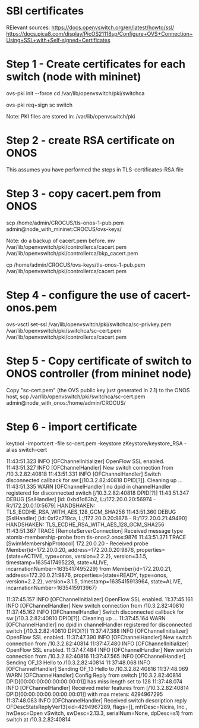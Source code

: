 
# SBI certificates

RElevant sources: https://docs.openvswitch.org/en/latest/howto/ssl/
https://docs.pica8.com/display/PicOS21118sp/Configure+OVS+Connection+Using+SSL+with+Self-signed+Certificates 



# Step 1 - Create certificates for each switch (node with mininet)
ovs-pki init --force
cd /var/lib/openvswitch/pki/switchca

ovs-pki req+sign sc switch

Note: PKI files are stored in: /var/lib/openvswitch/pki




# Step 2 - create RSA certificate on ONOS

This assumes you have performed the steps in TLS-certificates-RSA file




# Step 3 - copy cacert.pem from ONOS

scp /home/admin/CROCUS/tls-onos-1-pub.pem admin@node_with_mininet:CROCUS/ovs-keys/

Note: do a backup of cacert.pem before.
mv /var/lib/openvswitch/pki/controllerca/cacert.pem /var/lib/openvswitch/pki/controllerca/bkp_cacert.pem

cp /home/admin/CROCUS/ovs-keys/tls-onos-1-pub.pem /var/lib/openvswitch/pki/controllerca/cacert.pem


# Step 4 - configure the use of cacert-onos.pem

ovs-vsctl set-ssl  /var/lib/openvswitch/pki/switchca/sc-privkey.pem  /var/lib/openvswitch/pki/switchca/sc-cert.pem  /var/lib/openvswitch/pki/controllerca/cacert.pem


# Step 5 - Copy certificate of switch to ONOS controller (from mininet node)

Copy "sc-cert.pem" (the OVS public key just generated in 2.1) to the ONOS host, 
scp /var/lib/openvswitch/pki/switchca/sc-cert.pem admin@node_with_onos:/home/admin/CROCUS/



 # Step 6 - import certificate
keytool -importcert -file sc-cert.pem -keystore zKeystore/keystore_RSA -alias switch-cert





11:43:51.323 INFO  [OFChannelInitializer] OpenFlow SSL enabled.
11:43:51.327 INFO  [OFChannelHandler] New switch connection from /10.3.2.82:40818
11:43:51.331 INFO  [OFChannelHandler] Switch disconnected callback for sw:[/10.3.2.82:40818 DPID[?]]. Cleaning up ...
11:43:51.335 WARN  [OFChannelHandler] no dpid in channelHandler registered for disconnected switch [/10.3.2.82:40818 DPID[?]]
11:43:51.347 DEBUG [SslHandler] [id: 0xbd1c63b2, L:/172.20.0.20:56974 - R:/172.20.0.10:5679] HANDSHAKEN: TLS_ECDHE_RSA_WITH_AES_128_GCM_SHA256
11:43:51.360 DEBUG [SslHandler] [id: 0xf2c719ca, L:/172.20.0.20:9876 - R:/172.20.0.21:49490] HANDSHAKEN: TLS_ECDHE_RSA_WITH_AES_128_GCM_SHA256
11:43:51.367 TRACE [RemoteServerConnection] Received message type atomix-membership-probe from tls-onos2.onos:9876
11:43:51.371 TRACE [SwimMembershipProtocol] 172.20.0.20 - Received probe Member{id=172.20.0.20, address=172.20.0.20:9876, properties={state=ACTIVE, type=onos, version=2.2.2}, version=3.1.5, timestamp=1635417495228, state=ALIVE, incarnationNumber=1635417495229} from Member{id=172.20.0.21, address=172.20.0.21:9876, properties={state=READY, type=onos, version=2.2.2}, version=3.1.5, timestamp=1635415913964, state=ALIVE, incarnationNumber=1635415913967}



11:37:45.157 INFO  [OFChannelInitializer] OpenFlow SSL enabled.
11:37:45.161 INFO  [OFChannelHandler] New switch connection from /10.3.2.82:40810
11:37:45.162 INFO  [OFChannelHandler] Switch disconnected callback for sw:[/10.3.2.82:40810 DPID[?]]. Cleaning up ...
11:37:45.164 WARN  [OFChannelHandler] no dpid in channelHandler registered for disconnected switch [/10.3.2.82:40810 DPID[?]]
11:37:47.388 INFO  [OFChannelInitializer] OpenFlow SSL enabled.
11:37:47.390 INFO  [OFChannelHandler] New switch connection from /10.3.2.82:40814
11:37:47.480 INFO  [OFChannelInitializer] OpenFlow SSL enabled.
11:37:47.484 INFO  [OFChannelHandler] New switch connection from /10.3.2.82:40816
11:37:47.565 INFO  [OFChannelHandler] Sending OF_13 Hello to /10.3.2.82:40814
11:37:48.068 INFO  [OFChannelHandler] Sending OF_13 Hello to /10.3.2.82:40816
11:37:48.069 WARN  [OFChannelHandler] Config Reply from switch [/10.3.2.82:40814 DPID[00:00:00:00:00:00:00:01]] has miss length set to 128
11:37:48.074 INFO  [OFChannelHandler] Received meter features from [/10.3.2.82:40814 DPID[00:00:00:00:00:00:00:01]] with max meters: 4294967295
11:37:48.083 INFO  [OFChannelHandler] Received switch description reply OFDescStatsReplyVer13(xid=4294967289, flags=[], mfrDesc=Nicira, Inc., hwDesc=Open vSwitch, swDesc=2.13.3, serialNum=None, dpDesc=s1) from switch at /10.3.2.82:40814